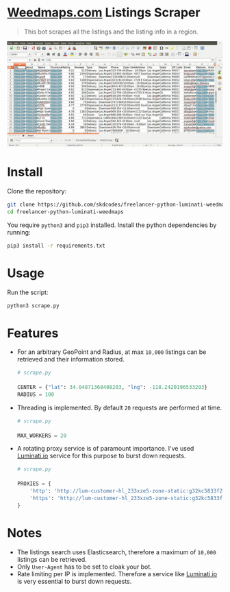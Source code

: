 # [Weedmaps.com](https://www.freelancer.com/users/l.php?url=https:%2F%2Fweedmaps.com%2Fdispensaries%2Fin%2Funited-states%2Fcalifornia%2F&sig=cec6a24e07e00ea422667b4bd9253f79c6fee1a59aacfd5444be27579cd426d2) Listings Scraper

> This bot scrapes all the listings and the listing info in a region.

![](screenshot.png)

# Install

Clone the repository:

```bash
git clone https://github.com/skdcodes/freelancer-python-luminati-weedmaps.git
cd freelancer-python-luminati-weedmaps
```

You require `python3` and `pip3` installed. Install the python dependencies by running:

```bash
pip3 install -r requirements.txt
```

# Usage

Run the script:

```bash
python3 scrape.py
```

# Features

- For an arbitrary GeoPoint and Radius, at max `10,000` listings can be retrieved and their information stored.

  ```python
  # scrape.py

  CENTER = {"lat": 34.04871368408203, "lng": -118.2420196533203}
  RADIUS = 100
  ```

- Threading is implemented. By default `20` requests are performed at time.

  ```python
  # scrape.py

  MAX_WORKERS = 20
  ```

- A rotating proxy service is of paramount importance. I've used [Luminati.io](https://luminati.io/) service for this purpose to burst down requests.

  ```python
  # scrape.py

  PROXIES = {
      'http': 'http://lum-customer-hl_233xze5-zone-static:g32kc5833f20t@zproxy.lum-superproxy.io:22225',
      'https': 'http://lum-customer-hl_233xze5-zone-static:g32kc5833f20t@zproxy.lum-superproxy.io:22225',
  }
  ```

# Notes

- The listings search uses Elasticsearch, therefore a maximum of `10,000` listings can be retrieved.
- Only `User-Agent` has to be set to cloak your bot.
- Rate limiting per IP is implemented. Therefore a service like [Luminati.io](https://luminati.io/) is very essential to burst down requests.
